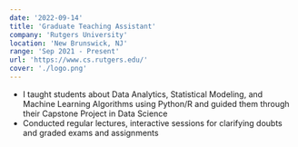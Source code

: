 ```yaml
---
date: '2022-09-14'
title: 'Graduate Teaching Assistant'
company: 'Rutgers University'
location: 'New Brunswick, NJ'
range: 'Sep 2021 - Present'
url: 'https://www.cs.rutgers.edu/'
cover: './logo.png'
---
```


- I taught students about Data Analytics, Statistical Modeling, and Machine Learning Algorithms using Python/R and guided them through their Capstone Project in Data Science
- Conducted regular lectures, interactive sessions for clarifying doubts and graded exams and assignments